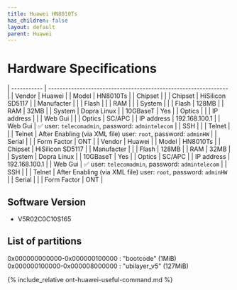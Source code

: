 ```yaml
---
title: Huawei HN8010Ts
has_children: false
layout: default
parent: Huawei
---
```


# Hardware Specifications

| ----------- | --------------------------------------------------------------- |
| Vendor      | Huawei                                                          |
| Model       | HN8010Ts                                                        |
| Chipset     |                                                                 |
| Chipset     | HiSilicon SD5117                                                |
| Manufacter  |                                                                 |
| Flash       |                                                                 |
| RAM         |                                                                 |
| System      |                                                                 |
| Flash       | 128MB                                                           |
| RAM         | 32MB                                                            |
| System      | Dopra Linux                                                     |
| 10GBaseT    | Yes                                                             |
| Optics      |                                                                 |
| IP address  |                                                                 |
| Web Gui     |                                                                 |
| Optics      | SC/APC                                                          |
| IP address  | 192.168.100.1                                                   |
| Web Gui     | ✅ user: `telecomadmin`, password: `admintelecom`               |
| SSH         |                                                                 |
| Telnet      |                                                                 |
| Telnet      | After Enabling (via XML file) user: `root`, password: `adminHW` |
| Serial      |                                                                 |
| Form Factor | ONT                                                             |
| Vendor      | Huawei   |
| Model       | HN8010Ts |
| Chipset     | HiSilicon SD5117  |
| Manufacter  |          |
| Flash       | 128MB    |
| RAM         | 32MB     |
| System      | Dopra Linux  |
| 10GBaseT    | Yes      |
| Optics      | SC/APC   |
| IP address  | 192.168.100.1  |
| Web Gui     |  ✅ user: `telecomadmin`, password: `admintelecom` |
| SSH         |          |
| Telnet      | After Enabling (via XML file) user: `root`, password: `adminHW` |
| Serial      |          |
| Form Factor | ONT      |

## Software Version

- V5R02C0C10S165

## List of partitions

0x000000000000-0x000000100000 : "bootcode" (1MiB)  
0x000000100000-0x000008000000 : "ubilayer_v5" (127MiB)  


{% include_relative ont-huawei-useful-command.md %}
